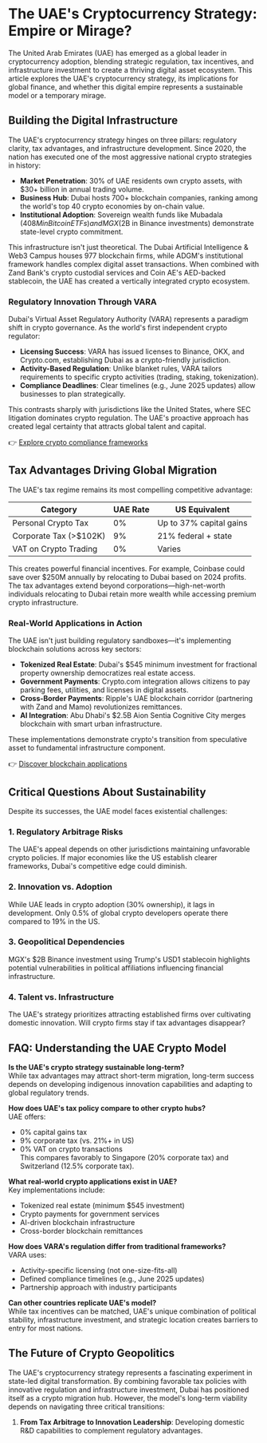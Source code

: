 # The UAE's Cryptocurrency Strategy: Empire or Mirage?

The United Arab Emirates (UAE) has emerged as a global leader in cryptocurrency adoption, blending strategic regulation, tax incentives, and infrastructure investment to create a thriving digital asset ecosystem. This article explores the UAE's cryptocurrency strategy, its implications for global finance, and whether this digital empire represents a sustainable model or a temporary mirage.

## Building the Digital Infrastructure

The UAE's cryptocurrency strategy hinges on three pillars: regulatory clarity, tax advantages, and infrastructure development. Since 2020, the nation has executed one of the most aggressive national crypto strategies in history:

- **Market Penetration**: 30% of UAE residents own crypto assets, with $30+ billion in annual trading volume.
- **Business Hub**: Dubai hosts 700+ blockchain companies, ranking among the world's top 40 crypto economies by on-chain value.
- **Institutional Adoption**: Sovereign wealth funds like Mubadala ($408M in Bitcoin ETFs) and MGX ($2B in Binance investments) demonstrate state-level crypto commitment.

This infrastructure isn't just theoretical. The Dubai Artificial Intelligence & Web3 Campus houses 977 blockchain firms, while ADGM's institutional framework handles complex digital asset transactions. When combined with Zand Bank's crypto custodial services and Coin AE's AED-backed stablecoin, the UAE has created a vertically integrated crypto ecosystem.

### Regulatory Innovation Through VARA

Dubai's Virtual Asset Regulatory Authority (VARA) represents a paradigm shift in crypto governance. As the world's first independent crypto regulator:

- **Licensing Success**: VARA has issued licenses to Binance, OKX, and Crypto.com, establishing Dubai as a crypto-friendly jurisdiction.
- **Activity-Based Regulation**: Unlike blanket rules, VARA tailors requirements to specific crypto activities (trading, staking, tokenization).
- **Compliance Deadlines**: Clear timelines (e.g., June 2025 updates) allow businesses to plan strategically.

This contrasts sharply with jurisdictions like the United States, where SEC litigation dominates crypto regulation. The UAE's proactive approach has created legal certainty that attracts global talent and capital.

👉 [Explore crypto compliance frameworks](https://bit.ly/okx-bonus)

## Tax Advantages Driving Global Migration

The UAE's tax regime remains its most compelling competitive advantage:

| Category                | UAE Rate       | US Equivalent         |
|-------------------------|----------------|-----------------------|
| Personal Crypto Tax     | 0%             | Up to 37% capital gains|
| Corporate Tax (>$102K)  | 9%             | 21% federal + state   |
| VAT on Crypto Trading   | 0%             | Varies                |

This creates powerful financial incentives. For example, Coinbase could save over $250M annually by relocating to Dubai based on 2024 profits. The tax advantages extend beyond corporations—high-net-worth individuals relocating to Dubai retain more wealth while accessing premium crypto infrastructure.

### Real-World Applications in Action

The UAE isn't just building regulatory sandboxes—it's implementing blockchain solutions across key sectors:

- **Tokenized Real Estate**: Dubai's $545 minimum investment for fractional property ownership democratizes real estate access.
- **Government Payments**: Crypto.com integration allows citizens to pay parking fees, utilities, and licenses in digital assets.
- **Cross-Border Payments**: Ripple's UAE blockchain corridor (partnering with Zand and Mamo) revolutionizes remittances.
- **AI Integration**: Abu Dhabi's $2.5B Aion Sentia Cognitive City merges blockchain with smart urban infrastructure.

These implementations demonstrate crypto's transition from speculative asset to fundamental infrastructure component.

👉 [Discover blockchain applications](https://bit.ly/okx-bonus)

## Critical Questions About Sustainability

Despite its successes, the UAE model faces existential challenges:

### 1. Regulatory Arbitrage Risks
The UAE's appeal depends on other jurisdictions maintaining unfavorable crypto policies. If major economies like the US establish clearer frameworks, Dubai's competitive edge could diminish.

### 2. Innovation vs. Adoption
While UAE leads in crypto adoption (30% ownership), it lags in development. Only 0.5% of global crypto developers operate there compared to 19% in the US.

### 3. Geopolitical Dependencies
MGX's $2B Binance investment using Trump's USD1 stablecoin highlights potential vulnerabilities in political affiliations influencing financial infrastructure.

### 4. Talent vs. Infrastructure
The UAE's strategy prioritizes attracting established firms over cultivating domestic innovation. Will crypto firms stay if tax advantages disappear?

## FAQ: Understanding the UAE Crypto Model

**Is the UAE's crypto strategy sustainable long-term?**  
While tax advantages may attract short-term migration, long-term success depends on developing indigenous innovation capabilities and adapting to global regulatory trends.

**How does UAE's tax policy compare to other crypto hubs?**  
UAE offers:  
- 0% capital gains tax  
- 9% corporate tax (vs. 21%+ in US)  
- 0% VAT on crypto transactions  
This compares favorably to Singapore (20% corporate tax) and Switzerland (12.5% corporate tax).

**What real-world crypto applications exist in UAE?**  
Key implementations include:  
- Tokenized real estate (minimum $545 investment)  
- Crypto payments for government services  
- AI-driven blockchain infrastructure  
- Cross-border blockchain remittances

**How does VARA's regulation differ from traditional frameworks?**  
VARA uses:  
- Activity-specific licensing (not one-size-fits-all)  
- Defined compliance timelines (e.g., June 2025 updates)  
- Partnership approach with industry participants  

**Can other countries replicate UAE's model?**  
While tax incentives can be matched, UAE's unique combination of political stability, infrastructure investment, and strategic location creates barriers to entry for most nations.

## The Future of Crypto Geopolitics

The UAE's cryptocurrency strategy represents a fascinating experiment in state-led digital transformation. By combining favorable tax policies with innovative regulation and infrastructure investment, Dubai has positioned itself as a crypto migration hub. However, the model's long-term viability depends on navigating three critical transitions:

1. **From Tax Arbitrage to Innovation Leadership**: Developing domestic R&D capabilities to complement regulatory advantages.